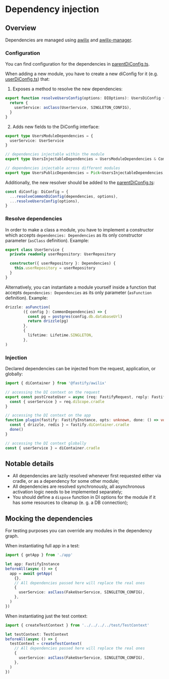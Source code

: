 # Dependency injection

## Overview

Dependencies are managed using [awilix](https://github.com/jeffijoe/awilix) and [awilix-manager](https://github.com/kibertoad/awilix-manager).

### Configuration

You can find configuration for the dependencies in [parentDiConfig.ts](../src/infrastructure/parentDiConfig.ts).

When adding a new module, you have to create a new diConfig for it (e.g. [userDiConfig.ts](../src/modules/users/userDiConfig.ts)) that:

1. Exposes a method to resolve the new dependencies:

```ts
export function resolveUsersConfig(options: DIOptions): UsersDiConfig {
  return {
    userService: asClass(UserService, SINGLETON_CONFIG),
  }
}
```

2. Adds new fields to the DiConfig interface:

```ts
export type UsersModuleDependencies = {
  userService: UserService
}

// dependencies injectable within the module
export type UsersInjectableDependencies = UsersModuleDependencies & CommonDependencies

// dependencies injectable across different modules
export type UsersPublicDependencies = Pick<UsersInjectableDependencies, 'userService'>
```

Additionally, the new resolver should be added to the [parentDiConfig.ts](../src/infrastructure/parentDiConfig.ts):

```ts
const diConfig: DiConfig = {
  ...resolveCommonDiConfig(dependencies, options),
  ...resolveUsersConfig(options),
}
```

### Resolve dependencies

In order to make a class a module, you have to implement a constructor which accepts `dependencies: Dependencies` as its
only constructor parameter (`asClass` definition).
Example:

```ts
export class UserService {
  private readonly userRepository: UserRepository

  constructor({ userRepository }: Dependencies) {
    this.userRepository = userRepository
  }
}
```

Alternatively, you can instantiate a module yourself inside a function that accepts `dependencies: Dependencies` as its
only parameter (`asFunction` definition).
Example:

```ts
drizzle: asFunction(
        ({ config }: CommonDependencies) => {
          const pg = postgres(config.db.databaseUrl)
          return drizzle(pg)
        },
        {
          lifetime: Lifetime.SINGLETON,
        },
)
```

### Injection

Declared dependencies can be injected from the request, application, or globally:

```ts
import { diContainer } from '@fastify/awilix'

// accessing the DI context on the request
export const postCreateUser = async (req: FastifyRequest, reply: FastifyReply) => {
  const { userService } = req.diScope.cradle
}

// accessing the DI context on the app
function plugin(fastify: FastifyInstance, opts: unknown, done: () => void) {
  const { drizzle, redis } = fastify.diContainer.cradle
  done()
}

// accessing the DI context globally
const { userService } = diContainer.cradle
```

## Notable details

- All dependencies are lazily resolved whenever first requested either via cradle, or as a dependency for some other
  module;
- All dependencies are resolved synchronously, all asynchronous activation logic needs to be implemented separately;
- You should define a `dispose` function in DI options for the module if it has some resources to cleanup (e. g. a DB
  connection);

## Mocking the dependencies

For testing purposes you can override any modules in the dependency graph.

When instantiating full app in a test:

```ts
import { getApp } from './app'

let app: FastifyInstance
beforeAll(async () => {
  app = await getApp(
    {},
    // All dependencies passed here will replace the real ones
    {
      userService: asClass(FakeUserService, SINGLETON_CONFIG),
    },
  )
})
```

When instantiating just the test context:

```ts
import { createTestContext } from '../../../../test/TestContext'

let testContext: TestContext
beforeAll(async () => {
  testContext = createTestContext(
    // All dependencies passed here will replace the real ones
    {
      userService: asClass(FakeUserService, SINGLETON_CONFIG),
    },
  )
})
```
